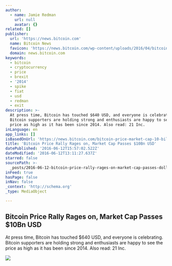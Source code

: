 ```yaml
---
author:
  - name: Jamie Redman
    url: null
    avatar: {}
related: []
publisher:
  url: 'https://news.bitcoin.com'
  name: Bitcoin News
  favicon: 'https://news.bitcoin.com/wp-content/uploads/2016/04/bitcoin_fav.png'
  domain: news.bitcoin.com
keywords:
  - bitcoin
  - cryptocurrency
  - price
  - brexit
  - '2014'
  - spike
  - fiat
  - usd
  - redman
  - exit
description: >-
  At press time, Bitcoin has touched $640 USD, and everyone is celebrating.
  Bitcoin supporters are holding strong and enthusiasts are happy to see the
  price as high as it has been since 2014. Also read: 21 Inc.
inLanguage: en
app_links: []
isBasedOnUrl: 'https://news.bitcoin.com/bitcoin-price-market-cap-10-billion/'
title: 'Bitcoin Price Rally Rages on, Market Cap Passes $10Bn USD'
datePublished: '2016-06-12T15:57:02.522Z'
dateModified: '2016-06-12T13:11:27.637Z'
starred: false
sourcePath: >-
  _posts/2016-06-12-bitcoin-price-rally-rages-on-market-cap-passes-dollar10bn-usd.md
inFeed: true
hasPage: false
inNav: false
_context: 'http://schema.org'
_type: MediaObject

---
```

<article style=""><h1>Bitcoin Price Rally Rages on, Market Cap Passes $10Bn USD</h1><p>At press time, Bitcoin has touched $640 USD, and everyone is celebrating. Bitcoin supporters are holding strong and enthusiasts are happy to see the price as high as it has been since 2014. Also read: 21 Inc.</p><img src="https://news.bitcoin.com/wp-content/uploads/2016/06/Bitcoins-Price-Spike-Rages-On-.jpg" /></article>